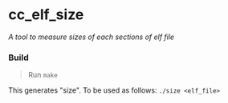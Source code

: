 # cc_elf_size
_A tool to measure sizes of each sections of elf file_

### Build
> Run ```make```

This generates "size". To be used as follows: ```./size <elf_file>```
